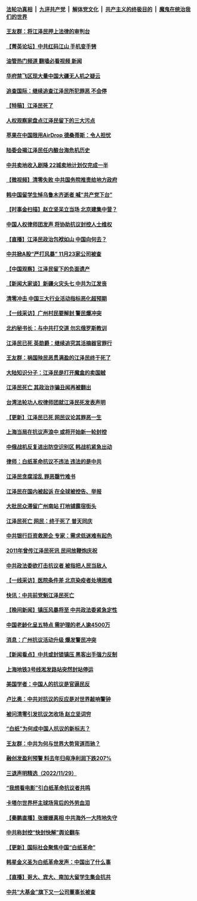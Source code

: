####  [法轮功真相](../../../../basic/blob/master/README.md?t=12010731) &nbsp;|&nbsp; [九评共产党](../../../../9ping.md/blob/master/README.md?t=12010731) &nbsp;|&nbsp; [解体党文化](../../../../jtdwh.md/blob/master/README.md?t=12010731)  &nbsp;|&nbsp; [共产主义的终极目的](../../../../gczydzjmd.md/blob/master/README.md?t=12010731) &nbsp;|&nbsp; [魔鬼在统治我们的世界](../../../../mgztzwmdsj.md/blob/master/README.md?t=12010731) 

#### [王友群：将江泽民押上法律的审判台](../pages/nsc413/n13876329.md?t=12010731) 

#### [【菁英论坛】中共红码江山 手机变手铐](../pages/nsc413/n13876292.md?t=12010731) 

#### [油管热门频道 翻墙必看视频 新闻](http://129.146.143.75:81/youtube.html?12010731)

#### [华府禁飞区现大量中国大疆无人机之疑云](../pages/nsc413/n13876273.md?t=12010731) 

#### [追查国际：继续追查江泽民所犯罪恶 不会停](../pages/nsc413/n13876304.md?t=12010731) 

#### [【特稿】江泽民死了](../pages/nsc413/n13876300.md?t=12010731) 

#### [人权观察家盘点江泽民留下的三大污点](../pages/nsc413/n13876227.md?t=12010731) 

#### [苹果在中国限用AirDrop 德桑蒂斯：令人担忧](../pages/nsc413/n13876137.md?t=12010731) 

#### [陆委会揭江泽民任内酿台海危机历史](../pages/nsc413/n13876196.md?t=12010731) 

#### [中共卖地收入剧降 22城卖地计划仅完成一半](../pages/nsc413/n13876229.md?t=12010731) 

#### [【微视频】清零失败 中共国务院推责给地方政府](../pages/nsc413/n13876084.md?t=12010731) 

#### [韩中国留学生悼乌鲁木齐逝者 喊“共产党下台”](../pages/nsc413/n13876166.md?t=12010731) 

#### [【时事金扫描】赵立坚呆立当场 北京建集中营？](../pages/nsc413/n13876191.md?t=12010731) 

#### [中国人权律师团发声 将协助抗议封控人士维权](../pages/nsc413/n13876064.md?t=12010731) 

#### [【直播】江泽民政治包袱如山 中国向何去？](../pages/nsc413/n13876226.md?t=12010731) 

#### [中共掀A股“严打风暴” 11月23家公司被查](../pages/nsc413/n13876203.md?t=12010731) 

#### [【中国观察】江泽民留下的负面遗产](../pages/nsc413/n13876194.md?t=12010731) 

#### [【新闻大家谈】新疆火灾头七 中共为江发丧](../pages/nsc413/n13876165.md?t=12010731) 

#### [清零冲击 中国三大行业活动指标恶化超预期](../pages/nsc413/n13876195.md?t=12010731) 

#### [【一线采访】广州村民要解封 警民爆冲突](../pages/nsc413/n13876058.md?t=12010731) 

#### [北约秘书长：与中共打交道 勿忘俄罗斯教训](../pages/nsc413/n13876156.md?t=12010731) 

#### [江泽民已死 英勋爵：继续追究其活摘器官罪行](../pages/nsc413/n13876197.md?t=12010731) 

#### [王友群：祸国殃民恶贯满盈的江泽民终于死了](../pages/nsc413/n13876096.md?t=12010731) 

#### [大陆知识分子：江泽民是打开魔盒的卖国贼](../pages/nsc413/n13876056.md?t=12010731) 

#### [江泽民死亡 其政治诈骗丑闻再被翻出](../pages/nsc413/n13876045.md?t=12010731) 

#### [台湾法轮功人权律师团就江泽民死发表声明](../pages/nsc413/n13876141.md?t=12010731) 

#### [【更新】江泽民已死 网民议论其罪恶一生](../pages/nsc413/n13876029.md?t=12010731) 

#### [上海当局在抗议声浪中 或将开始新一轮封控](../pages/nsc413/n13875873.md?t=12010731) 

#### [中俄战机反复进出防空识别区 韩战机紧急出动](../pages/nsc413/n13876063.md?t=12010731) 

#### [律师：白纸革命抗议不违法 违法的是中共](../pages/nsc413/n13875995.md?t=12010731) 

#### [江泽民贪腐淫乱 罪恶罄竹难书](../pages/nsc413/n13876017.md?t=12010731) 

#### [江泽民在国内被起诉 在全球被控告、举报](../pages/nsc413/n13876054.md?t=12010731) 

#### [大批民众滞留广州南站 打地铺露宿街头](../pages/nsc413/n13876026.md?t=12010731) 

#### [江泽民死亡 网民：终于死了 普天同庆](../pages/nsc413/n13875982.md?t=12010731) 

#### [中共银行巨资救房企 专家：需求低迷难有起色](../pages/nsc413/n13875280.md?t=12010731) 

#### [2011年曾传江泽民死讯 民间放鞭炮庆祝](../pages/nsc413/n13876008.md?t=12010731) 

#### [中共政法委欲打击抗议者 被指把人民当敌人](../pages/nsc413/n13875921.md?t=12010731) 

#### [【一线采访】医院条件差 北京染疫者处境困难](../pages/nsc413/n13875925.md?t=12010731) 

#### [快讯：中共前党魁江泽民死亡](../pages/nsc413/n13875999.md?t=12010731) 

#### [【晚间新闻】镇压风暴将至 中共政法委紧急定性](../pages/nsc413/n13875432.md?t=12010731) 


#### [中国老龄化呈五特点 需护理的老人逾4500万](../pages/nsc413/n13875255.md?t=12010731) 

#### [消息：广州抗议活动升级 爆发警民冲突](../pages/nsc413/n13875902.md?t=12010731) 

#### [【新闻看点】中共或封锁镇压 黑客出手强力反制](../pages/nsc413/n13875658.md?t=12010731) 

#### [上海地铁3号线淞发路站突然封站停运](../pages/nsc413/n13875759.md?t=12010731) 

#### [美国学者：中国人的抗议是官逼民反](../pages/nsc413/n13875852.md?t=12010731) 

#### [卢比奥：中共对抗议的反应是对世界敲响警钟](../pages/nsc413/n13875828.md?t=12010731) 

#### [被问清零引发抗议怎收场 赵立坚词穷](../pages/nsc413/n13875757.md?t=12010731) 

#### [“白纸”为何成中国人抗议的新标志？](../pages/nsc413/n13875761.md?t=12010731) 


#### [王友群：中共为何与世界大势背道而驰？](../pages/nsc413/n13875638.md?t=12010731) 

#### [融创发盈利预警 料去年归母净利润下跌207%](../pages/nsc413/n13875705.md?t=12010731) 

#### [三退声明精选（2022/11/29）](../pages/nsc413/n13875760.md?t=12010731) 

#### [“我想看电影”引白纸革命抗议者共鸣](../pages/nsc413/n13875742.md?t=12010731) 

#### [卡塔尔世界杯主球场背后的外劳血泪](../pages/nsc413/n13875681.md?t=12010731) 

#### [【秦鹏直播】张姗姗真相 中共海外一大阵地失守](../pages/nsc413/n13875626.md?t=12010731) 

#### [中共称封控“快封快解”舆论翻车](../pages/nsc413/n13875668.md?t=12010731) 

#### [【更新】国际社会聚焦中国“白纸革命”](../pages/nsc413/n13875376.md?t=12010731) 

#### [韩星金义圣为白纸革命发声：中国出了什么事](../pages/nsc413/n13875645.md?t=12010731) 

#### [【直播】哥大、宾大、南加大留学生集会抗共](../pages/nsc413/n13875540.md?t=12010731) 

#### [中共“大基金”旗下又一公司董事长被查](../pages/nsc413/n13875610.md?t=12010731) 

<img src='http://gfw-breaker.win/goodnews/indexes/nsc413.md' width='0px' height='0px'/>
